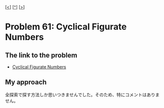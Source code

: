 \[[<](./p0060.md)] \[[^](../README_ja.md)] \[[>](./p0062.md)]

# Problem 61: Cyclical Figurate Numbers

## The link to the problem

- [Cyclical Figurate Numbers](https://projecteuler.net/problem=61)

## My approach

全探索で探す方法しか思いつきませんでした。そのため、特にコメントはありません。

